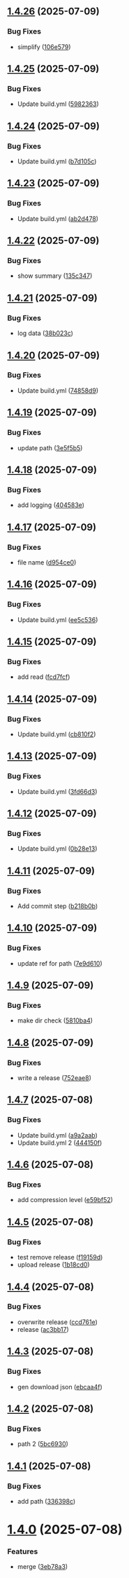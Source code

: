 ## [1.4.26](https://github.com/dev-alan-au/electron-demo/compare/v1.4.25...v1.4.26) (2025-07-09)


### Bug Fixes

* simplify ([106e579](https://github.com/dev-alan-au/electron-demo/commit/106e579aadb6ba019a041b9df6de7945e1e497d5))

## [1.4.25](https://github.com/dev-alan-au/electron-demo/compare/v1.4.24...v1.4.25) (2025-07-09)


### Bug Fixes

* Update build.yml ([5982363](https://github.com/dev-alan-au/electron-demo/commit/5982363788f45653926adb3dfc2d7e7a276b3cfd))

## [1.4.24](https://github.com/dev-alan-au/electron-demo/compare/v1.4.23...v1.4.24) (2025-07-09)


### Bug Fixes

* Update build.yml ([b7d105c](https://github.com/dev-alan-au/electron-demo/commit/b7d105cd90e92296fdd4e08dcf0612d6677663f1))

## [1.4.23](https://github.com/dev-alan-au/electron-demo/compare/v1.4.22...v1.4.23) (2025-07-09)


### Bug Fixes

* Update build.yml ([ab2d478](https://github.com/dev-alan-au/electron-demo/commit/ab2d478151404ece099efef7ba111bdcf23b7cb3))

## [1.4.22](https://github.com/dev-alan-au/electron-demo/compare/v1.4.21...v1.4.22) (2025-07-09)


### Bug Fixes

* show summary ([135c347](https://github.com/dev-alan-au/electron-demo/commit/135c347432a5275ee7b695349f44b646fedac3e0))

## [1.4.21](https://github.com/dev-alan-au/electron-demo/compare/v1.4.20...v1.4.21) (2025-07-09)


### Bug Fixes

* log data ([38b023c](https://github.com/dev-alan-au/electron-demo/commit/38b023ca3d685dfcf0ad448c1c3b973aa3ecad7c))

## [1.4.20](https://github.com/dev-alan-au/electron-demo/compare/v1.4.19...v1.4.20) (2025-07-09)


### Bug Fixes

* Update build.yml ([74858d9](https://github.com/dev-alan-au/electron-demo/commit/74858d9d4a1266ebc7be7d046b85f647e18caa08))

## [1.4.19](https://github.com/dev-alan-au/electron-demo/compare/v1.4.18...v1.4.19) (2025-07-09)


### Bug Fixes

* update path ([3e5f5b5](https://github.com/dev-alan-au/electron-demo/commit/3e5f5b5fb4fe52a9b90de6e56285d0e4633921b7))

## [1.4.18](https://github.com/dev-alan-au/electron-demo/compare/v1.4.17...v1.4.18) (2025-07-09)


### Bug Fixes

* add logging ([404583e](https://github.com/dev-alan-au/electron-demo/commit/404583e52770e3d4334a625fbe1a303b4cc6171b))

## [1.4.17](https://github.com/dev-alan-au/electron-demo/compare/v1.4.16...v1.4.17) (2025-07-09)


### Bug Fixes

* file name ([d954ce0](https://github.com/dev-alan-au/electron-demo/commit/d954ce069c5c7d2cae3384bbfd9745475ba64b26))

## [1.4.16](https://github.com/dev-alan-au/electron-demo/compare/v1.4.15...v1.4.16) (2025-07-09)


### Bug Fixes

* Update build.yml ([ee5c536](https://github.com/dev-alan-au/electron-demo/commit/ee5c536b378630f2a649dd385df5fea6a82d7a8c))

## [1.4.15](https://github.com/dev-alan-au/electron-demo/compare/v1.4.14...v1.4.15) (2025-07-09)


### Bug Fixes

* add read ([fcd7fcf](https://github.com/dev-alan-au/electron-demo/commit/fcd7fcff7c4e414dc3e53f86f88d83766ea61232))

## [1.4.14](https://github.com/dev-alan-au/electron-demo/compare/v1.4.13...v1.4.14) (2025-07-09)


### Bug Fixes

* Update build.yml ([cb810f2](https://github.com/dev-alan-au/electron-demo/commit/cb810f2165358388f48cda58da2d99375d867cb3))

## [1.4.13](https://github.com/dev-alan-au/electron-demo/compare/v1.4.12...v1.4.13) (2025-07-09)


### Bug Fixes

* Update build.yml ([3fd66d3](https://github.com/dev-alan-au/electron-demo/commit/3fd66d398aaa97e7d4dafb9765190ab485b591c8))

## [1.4.12](https://github.com/dev-alan-au/electron-demo/compare/v1.4.11...v1.4.12) (2025-07-09)


### Bug Fixes

* Update build.yml ([0b28e13](https://github.com/dev-alan-au/electron-demo/commit/0b28e13cd751faf17cd3605d57b7b970ba2cdf11))

## [1.4.11](https://github.com/dev-alan-au/electron-demo/compare/v1.4.10...v1.4.11) (2025-07-09)


### Bug Fixes

* Add commit step ([b218b0b](https://github.com/dev-alan-au/electron-demo/commit/b218b0b0dab9de0b0abdc98f339336ea16a161ae))

## [1.4.10](https://github.com/dev-alan-au/electron-demo/compare/v1.4.9...v1.4.10) (2025-07-09)


### Bug Fixes

* update ref for path ([7e9d610](https://github.com/dev-alan-au/electron-demo/commit/7e9d6101d59e920491f146187f19df47267db8d3))

## [1.4.9](https://github.com/dev-alan-au/electron-demo/compare/v1.4.8...v1.4.9) (2025-07-09)


### Bug Fixes

* make dir check ([5810ba4](https://github.com/dev-alan-au/electron-demo/commit/5810ba4f41e8face40ca34a0f5e0ae760be74292))

## [1.4.8](https://github.com/dev-alan-au/electron-demo/compare/v1.4.7...v1.4.8) (2025-07-09)


### Bug Fixes

* write a release ([752eae8](https://github.com/dev-alan-au/electron-demo/commit/752eae8c83d26b906b3a8d741d7c055b368a3edc))

## [1.4.7](https://github.com/dev-alan-au/electron-demo/compare/v1.4.6...v1.4.7) (2025-07-08)


### Bug Fixes

* Update build.yml ([a9a2aab](https://github.com/dev-alan-au/electron-demo/commit/a9a2aab4f25bc1bcbc4361ad6e9f14a48fb820a4))
* Update build.yml 2 ([444150f](https://github.com/dev-alan-au/electron-demo/commit/444150f70762957e81cbb4113f75f7cead54f3c9))

## [1.4.6](https://github.com/dev-alan-au/electron-demo/compare/v1.4.5...v1.4.6) (2025-07-08)


### Bug Fixes

* add compression level ([e59bf52](https://github.com/dev-alan-au/electron-demo/commit/e59bf521d1d174bce98c15ea307c8a01b2fca471))

## [1.4.5](https://github.com/dev-alan-au/electron-demo/compare/v1.4.4...v1.4.5) (2025-07-08)


### Bug Fixes

* test remove release ([f19159d](https://github.com/dev-alan-au/electron-demo/commit/f19159d7fd0da7d5e503ded1b35bf1ff32974f1d))
* upload release ([1b18cd0](https://github.com/dev-alan-au/electron-demo/commit/1b18cd0795b76551f325b693c02272884ade8590))

## [1.4.4](https://github.com/dev-alan-au/electron-demo/compare/v1.4.3...v1.4.4) (2025-07-08)


### Bug Fixes

* overwrite release ([ccd761e](https://github.com/dev-alan-au/electron-demo/commit/ccd761e976029f0ff24229b9d5e3fe70d8cf5d95))
* release ([ac3bb17](https://github.com/dev-alan-au/electron-demo/commit/ac3bb17987edbeadbbdc9290c617824cbacf672d))

## [1.4.3](https://github.com/dev-alan-au/electron-demo/compare/v1.4.2...v1.4.3) (2025-07-08)


### Bug Fixes

* gen download json ([ebcaa4f](https://github.com/dev-alan-au/electron-demo/commit/ebcaa4fc908c6a38494584bfc0bb321478b060c7))

## [1.4.2](https://github.com/dev-alan-au/electron-demo/compare/v1.4.1...v1.4.2) (2025-07-08)


### Bug Fixes

* path 2 ([5bc6930](https://github.com/dev-alan-au/electron-demo/commit/5bc693099d569c9e34ad2b5cc1d7d71e3d011b6e))

## [1.4.1](https://github.com/dev-alan-au/electron-demo/compare/v1.4.0...v1.4.1) (2025-07-08)


### Bug Fixes

* add path ([336398c](https://github.com/dev-alan-au/electron-demo/commit/336398c26e164a56e4c11534d8b3da45b5278d70))

# [1.4.0](https://github.com/dev-alan-au/electron-demo/compare/v1.3.14...v1.4.0) (2025-07-08)


### Features

* merge ([3eb78a3](https://github.com/dev-alan-au/electron-demo/commit/3eb78a3dc0a7a1176618f4b639853c969b461246))
